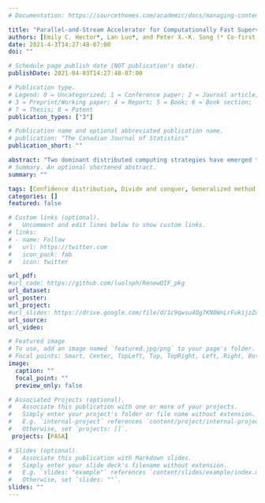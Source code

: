 ```yaml
---
# Documentation: https://sourcethemes.com/academic/docs/managing-content/

title: "Parallel-and-Stream Accelerator for Computationally Fast Supervised Learning (submitted)"
authors: [Emily C. Hector*, Lan Luo*, and Peter X.-K. Song (* Co-first author)]
date: 2021-4-3T14:27:48-07:00
doi: ""

# Schedule page publish date (NOT publication's date).
publishDate: 2021-04-03T14:27:48-07:00

# Publication type.
# Legend: 0 = Uncategorized; 1 = Conference paper; 2 = Journal article;
# 3 = Preprint/Working paper; 4 = Report; 5 = Book; 6 = Book section;
# 7 = Thesis; 8 = Patent
publication_types: ["3"]

# Publication name and optional abbreviated publication name.
# publication: "The Canadian Journal of Statistics"
publication_short: ""

abstract: "Two dominant distributed computing strategies have emerged to overcome the computational bottleneck of supervised learning with big data: parallel data processing in the MapReduce paradigm and serial data processing in the online streaming paradigm. Despite the two strategies' common divide-and-combine approach, they differ in how they aggregate information, leading to different trade-offs between statistical and computational performance. In this paper, we propose a new hybrid paradigm, termed a {\em Parallel-and-Stream Accelerator (PASA)}, that uses the strengths of both strategies for computationally fast and statistically efficient supervised learning. PASA's architecture nests online streaming processing into each distributed and parallelized data process in a MapReduce framework. PASA leverages the advantages and mitigates the disadvantages of both the MapReduce and online streaming approaches to deliver a more flexible paradigm satisfying practical computing needs. We study the analytic properties and computational complexity of PASA, and detail its implementation for two key statistical learning tasks. We illustrate its performance through simulations and a large-scale data example building a prediction model for online purchases from advertising data."
# Summary. An optional shortened abstract.
summary: ""

tags: [Confidence distribution, Divide and conquer, Generalized method of moments, Online learning, Prediction]
categories: []
featured: false

# Custom links (optional).
#   Uncomment and edit lines below to show custom links.
# links:
# - name: Follow
#   url: https://twitter.com
#   icon_pack: fab
#   icon: twitter

url_pdf: 
#url_code: https://github.com/luolsph/RenewQIF_pkg
url_dataset:
url_poster: 
url_project:
#url_slides: https://drive.google.com/file/d/1c9qwsu4Og7KN8WnLrFukijzZoh9Mbd6D/view?usp=sharing
url_source:
url_video:

# Featured image
# To use, add an image named `featured.jpg/png` to your page's folder. 
# Focal points: Smart, Center, TopLeft, Top, TopRight, Left, Right, BottomLeft, Bottom, BottomRight.
image:
  caption: ""
  focal_point: ""
  preview_only: false

# Associated Projects (optional).
#   Associate this publication with one or more of your projects.
#   Simply enter your project's folder or file name without extension.
#   E.g. `internal-project` references `content/project/internal-project/index.md`.
#   Otherwise, set `projects: []`.
 projects: [PASA]

# Slides (optional).
#   Associate this publication with Markdown slides.
#   Simply enter your slide deck's filename without extension.
#   E.g. `slides: "example"` references `content/slides/example/index.md`.
#   Otherwise, set `slides: ""`.
slides: ""
---
```

